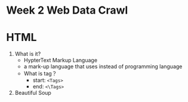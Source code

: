 # Week 2 Web Data Crawl

# HTML
1. What is it? 
    - HypterText Markup Language
    - a mark-up language that uses <Tags> instead of programming language
    - What is tag？
        - start: `<Tags>`
        - end: `<\Tags>`
2.  Beautiful Soup


